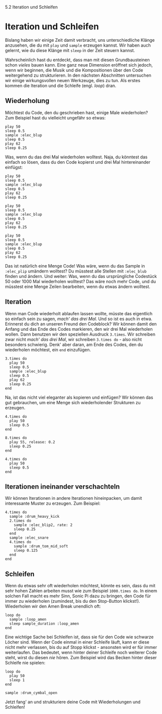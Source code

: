 5.2 Iteration und Schleifen

# Iteration und Schleifen

Bislang haben wir einige Zeit damit verbracht, uns unterschiedliche 
Klänge anzusehen, die du mit `play` und `sample` erzeugen kannst. Wir 
haben auch gelernt, wie du diese Klänge mit `sleep` in der Zeit steuern 
kannst.

Wahrscheinlich hast du entdeckt, dass man mit diesen Grundbausteinen 
schon *vieles* bauen kann. Eine ganz neue Dimension eröffnet sich 
jedoch, wenn wir beginnen, die Musik und die Kompositionen über den 
Code weitergehend zu strukturieren. In den nächsten Abschnitten 
untersuchen wir einige wirkungsvollen neuen Werkzeuge, dies zu tun. Als 
erstes kommen die Iteration und die Schleife (engl. *loop*) dran.

## Wiederholung

Möchtest du Code, den du geschrieben hast, einige Male wiederholen? Zum 
Beispiel hast du vielleicht ungefähr so etwas:

```
play 50
sleep 0.5
sample :elec_blup
sleep 0.5
play 62
sleep 0.25
```

Was, wenn du das drei Mal wiederholen wolltest. Naja, du könntest das 
einfach so lösen, dass du den Code kopierst und drei Mal hintereinander 
einfügst:

```
play 50
sleep 0.5
sample :elec_blup
sleep 0.5
play 62
sleep 0.25

play 50
sleep 0.5
sample :elec_blup
sleep 0.5
play 62
sleep 0.25

play 50
sleep 0.5
sample :elec_blup
sleep 0.5
play 62
sleep 0.25
```

Das ist natürlich eine Menge Code! Was wäre, wenn du das Sample in 
`:elec_plip` umändern wolltest? Du müsstest alle Stellen mit 
`:elec_blub` finden und ändern. Und weiter: Was, wenn du das 
ursprüngliche Codestück 50 oder 1000 Mal wiederholen wolltest? Das wäre 
noch mehr Code, und du müsstest eine Menge Zeilen bearbeiten, wenn du 
etwas ändern wolltest.

## Iteration

Wenn man Code wiederholt ablaufen lassen wollte, müsste das eigentlich 
so einfach sein zu sagen, *mach' das drei Mal*. Und so ist es auch in 
etwa. Erinnerst du dich an unseren Freund den Codeblock? Wir können 
damit den Anfang und das Ende des Codes markieren, den wir drei Mal 
wiederholen wollen. Dann benutzen wir den speziellen Ausdruck 
`3.times`. Wir schreiben zwar nicht *mach' das drei Mal*, wir schreiben 
`3.times do` - also nicht besonders schwierig. Denk' aber daran, am 
Ende des Codes, den du wiederholen möchtest, ein `end` einzufügen.

```
3.times do
  play 50
  sleep 0.5
  sample :elec_blup
  sleep 0.5
  play 62
  sleep 0.25
end
```

Na, ist das nicht viel eleganter als kopieren und einfügen? Wir können 
das gut gebrauchen, um eine Menge sich wiederholender Strukturen zu 
erzeugen.

```
4.times do
  play 50
  sleep 0.5
end

8.times do
  play 55, release: 0.2
  sleep 0.25
end

4.times do
  play 50
  sleep 0.5
end
```

## Iterationen ineinander verschachteln

Wir können Iterationen in andere Iterationen hineinpacken, um damit 
interessante Muster zu erzeugen. Zum Beispiel:

```
4.times do
  sample :drum_heavy_kick
  2.times do
    sample :elec_blip2, rate: 2
    sleep 0.25
  end
  sample :elec_snare
  4.times do
    sample :drum_tom_mid_soft
    sleep 0.125
  end
end
```

## Schleifen

Wenn du etwas sehr oft wiederholen möchtest, könnte es sein, dass du 
mit sehr hohen Zahlen arbeiten musst wie zum Beispiel `1000.times do`. 
In einem solchen Fall macht es mehr Sinn, Sonic Pi dazu zu bringen, den 
Code für immer zu wiederholen (zumindest, bis du den Stop-Button 
klickst!). Wiederholen wir den Amen Break unendlich oft:

```
loop do
  sample :loop_amen
  sleep sample_duration :loop_amen
end
```

Eine wichtige Sache bei Schleifen ist, dass sie für den Code wie 
schwarze Löcher sind. Wenn der Code einmal in einer Schleife läuft, 
kann er diese nicht mehr verlassen, bis du auf Stopp klickst - 
ansonsten wird er für immer weiterlaufen. Das bedeutet, wenn hinter 
deiner Schleife noch weiterer Code steht, wirst du diesen *nie* hören. 
Zum Beispiel wird das Becken hinter dieser Schleife nie spielen:

```
loop do
  play 50
  sleep 1
end

sample :drum_cymbal_open
```

Jetzt fang' an und strukturiere deine Code mit Wiederholungen und 
Schleifen!

